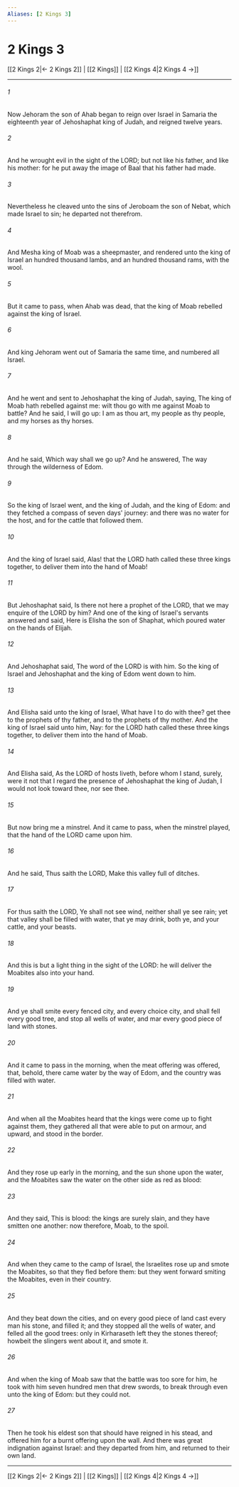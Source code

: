 ```yaml
---
Aliases: [2 Kings 3]
---
```

# 2 Kings 3

[[2 Kings 2|← 2 Kings 2]] | [[2 Kings]] | [[2 Kings 4|2 Kings 4 →]]
***



###### 1 
Now Jehoram the son of Ahab began to reign over Israel in Samaria the eighteenth year of Jehoshaphat king of Judah, and reigned twelve years. 

###### 2 
And he wrought evil in the sight of the LORD; but not like his father, and like his mother: for he put away the image of Baal that his father had made. 

###### 3 
Nevertheless he cleaved unto the sins of Jeroboam the son of Nebat, which made Israel to sin; he departed not therefrom. 

###### 4 
And Mesha king of Moab was a sheepmaster, and rendered unto the king of Israel an hundred thousand lambs, and an hundred thousand rams, with the wool. 

###### 5 
But it came to pass, when Ahab was dead, that the king of Moab rebelled against the king of Israel. 

###### 6 
And king Jehoram went out of Samaria the same time, and numbered all Israel. 

###### 7 
And he went and sent to Jehoshaphat the king of Judah, saying, The king of Moab hath rebelled against me: wilt thou go with me against Moab to battle? And he said, I will go up: I am as thou art, my people as thy people, and my horses as thy horses. 

###### 8 
And he said, Which way shall we go up? And he answered, The way through the wilderness of Edom. 

###### 9 
So the king of Israel went, and the king of Judah, and the king of Edom: and they fetched a compass of seven days' journey: and there was no water for the host, and for the cattle that followed them. 

###### 10 
And the king of Israel said, Alas! that the LORD hath called these three kings together, to deliver them into the hand of Moab! 

###### 11 
But Jehoshaphat said, Is there not here a prophet of the LORD, that we may enquire of the LORD by him? And one of the king of Israel's servants answered and said, Here is Elisha the son of Shaphat, which poured water on the hands of Elijah. 

###### 12 
And Jehoshaphat said, The word of the LORD is with him. So the king of Israel and Jehoshaphat and the king of Edom went down to him. 

###### 13 
And Elisha said unto the king of Israel, What have I to do with thee? get thee to the prophets of thy father, and to the prophets of thy mother. And the king of Israel said unto him, Nay: for the LORD hath called these three kings together, to deliver them into the hand of Moab. 

###### 14 
And Elisha said, As the LORD of hosts liveth, before whom I stand, surely, were it not that I regard the presence of Jehoshaphat the king of Judah, I would not look toward thee, nor see thee. 

###### 15 
But now bring me a minstrel. And it came to pass, when the minstrel played, that the hand of the LORD came upon him. 

###### 16 
And he said, Thus saith the LORD, Make this valley full of ditches. 

###### 17 
For thus saith the LORD, Ye shall not see wind, neither shall ye see rain; yet that valley shall be filled with water, that ye may drink, both ye, and your cattle, and your beasts. 

###### 18 
And this is but a light thing in the sight of the LORD: he will deliver the Moabites also into your hand. 

###### 19 
And ye shall smite every fenced city, and every choice city, and shall fell every good tree, and stop all wells of water, and mar every good piece of land with stones. 

###### 20 
And it came to pass in the morning, when the meat offering was offered, that, behold, there came water by the way of Edom, and the country was filled with water. 

###### 21 
And when all the Moabites heard that the kings were come up to fight against them, they gathered all that were able to put on armour, and upward, and stood in the border. 

###### 22 
And they rose up early in the morning, and the sun shone upon the water, and the Moabites saw the water on the other side as red as blood: 

###### 23 
And they said, This is blood: the kings are surely slain, and they have smitten one another: now therefore, Moab, to the spoil. 

###### 24 
And when they came to the camp of Israel, the Israelites rose up and smote the Moabites, so that they fled before them: but they went forward smiting the Moabites, even in their country. 

###### 25 
And they beat down the cities, and on every good piece of land cast every man his stone, and filled it; and they stopped all the wells of water, and felled all the good trees: only in Kirharaseth left they the stones thereof; howbeit the slingers went about it, and smote it. 

###### 26 
And when the king of Moab saw that the battle was too sore for him, he took with him seven hundred men that drew swords, to break through even unto the king of Edom: but they could not. 

###### 27 
Then he took his eldest son that should have reigned in his stead, and offered him for a burnt offering upon the wall. And there was great indignation against Israel: and they departed from him, and returned to their own land.

***
[[2 Kings 2|← 2 Kings 2]] | [[2 Kings]] | [[2 Kings 4|2 Kings 4 →]]
